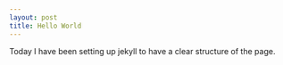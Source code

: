 ```yaml
---
layout: post
title: Hello World
---
```


Today I have been setting up jekyll to have a clear structure of the page.
